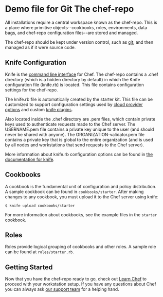 Demo file for Git
The chef-repo
===============
All installations require a central workspace known as the chef-repo. This is a place where primitive objects--cookbooks, roles, environments, data bags, and chef-repo configuration files--are stored and managed.

The chef-repo should be kept under version control, such as [git](http://git-scm.org), and then managed as if it were source code.

Knife Configuration
-------------------
Knife is the [command line interface](https://docs.chef.io/knife.html) for Chef. The chef-repo contains a .chef directory (which is a hidden directory by default) in which the Knife configuration file (knife.rb) is located. This file contains configuration settings for the chef-repo.

The knife.rb file is automatically created by the starter kit. This file can be customized to support configuration settings used by [cloud provider options](https://docs.chef.io/plugin_knife.html) and custom [knife plugins](https://docs.chef.io/plugin_knife_custom.html).

Also located inside the .chef directory are .pem files, which contain private keys used to authenticate requests made to the Chef server. The USERNAME.pem file contains a private key unique to the user (and should never be shared with anyone). The ORGANIZATION-validator.pem file contains a private key that is global to the entire organization (and is used by all nodes and workstations that send requests to the Chef server).

More information about knife.rb configuration options can be found in [the documentation for knife](https://docs.chef.io/config_rb_knife.html).

Cookbooks
---------
A cookbook is the fundamental unit of configuration and policy distribution. A sample cookbook can be found in `cookbooks/starter`. After making changes to any cookbook, you must upload it to the Chef server using knife:

    $ knife upload cookbooks/starter

For more information about cookbooks, see the example files in the `starter` cookbook.

Roles
-----
Roles provide logical grouping of cookbooks and other roles. A sample role can be found at `roles/starter.rb`.

Getting Started
-------------------------
Now that you have the chef-repo ready to go, check out [Learn Chef](https://learn.chef.io/) to proceed with your workstation setup. If you have any questions about Chef you can always ask [our support team](https://www.chef.io/support/) for a helping hand.
